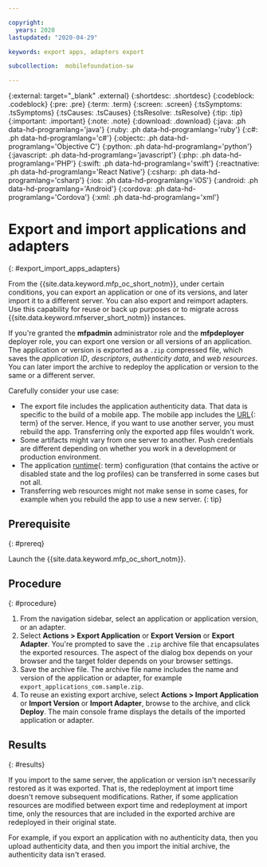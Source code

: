 ```yaml
---

copyright:
  years: 2020
lastupdated: "2020-04-29"

keywords: export apps, adapters export

subcollection:  mobilefoundation-sw

---
```


{:external: target="_blank" .external}
{:shortdesc: .shortdesc}
{:codeblock: .codeblock}
{:pre: .pre}
{:term: .term}
{:screen: .screen}
{:tsSymptoms: .tsSymptoms}
{:tsCauses: .tsCauses}
{:tsResolve: .tsResolve}
{:tip: .tip}
{:important: .important}
{:note: .note}
{:download: .download}
{:java: .ph data-hd-programlang='java'}
{:ruby: .ph data-hd-programlang='ruby'}
{:c#: .ph data-hd-programlang='c#'}
{:objectc: .ph data-hd-programlang='Objective C'}
{:python: .ph data-hd-programlang='python'}
{:javascript: .ph data-hd-programlang='javascript'}
{:php: .ph data-hd-programlang='PHP'}
{:swift: .ph data-hd-programlang='swift'}
{:reactnative: .ph data-hd-programlang='React Native'}
{:csharp: .ph data-hd-programlang='csharp'}
{:ios: .ph data-hd-programlang='iOS'}
{:android: .ph data-hd-programlang='Android'}
{:cordova: .ph data-hd-programlang='Cordova'}
{:xml: .ph data-hd-programlang='xml'}

# Export and import applications and adapters
{: #export_import_apps_adapters}

From the {{site.data.keyword.mfp_oc_short_notm}}, under certain conditions, you can export an application or one of its versions, and later import it to a different server. You can also export and reimport adapters. Use this capability for reuse or back up purposes or to migrate across {{site.data.keyword.mfserver_short_notm}} instances.

If you're granted the **mfpadmin** administrator role and the **mfpdeployer** deployer role, you can export one version or all versions of an application. The application or version is exported as a `.zip` compressed file, which saves the *application ID*, *descriptors*, *authenticity data*, and *web resources*. You can later import the archive to redeploy the application or version to the same or a different server.

Carefully consider your use case:
* The export file includes the application authenticity data. That data is specific to the build of a mobile app. The mobile app includes the [URL](#x2042718){: term} of the server. Hence, if you want to use another server, you must rebuild the app. Transferring only the exported app files wouldn't work.
* Some artifacts might vary from one server to another. Push credentials are different depending on whether you work in a development or production environment.
* The application [runtime](#x2391929){: term} configuration (that contains the active or disabled state and the log profiles) can be transferred in some cases but not all.
* Transferring web resources might not make sense in some cases, for example when you rebuild the app to use a new server.
{: tip}

## Prerequisite
{: #prereq}

Launch the {{site.data.keyword.mfp_oc_short_notm}}.

## Procedure
{: #procedure}

1. From the navigation sidebar, select an application or application version, or an adapter.
1. Select **Actions > Export Application** or **Export Version** or **Export Adapter**.
   You're prompted to save the `.zip` archive file that encapsulates the exported resources. The aspect of the dialog box depends on your browser and the target folder depends on your browser settings.
1. Save the archive file.
   The archive file name includes the name and version of the application or adapter, for example `export_applications_com.sample.zip`.
1. To reuse an existing export archive, select **Actions > Import Application** or **Import Version** or **Import Adapter**, browse to the archive, and click **Deploy**.
   The main console frame displays the details of the imported application or adapter.

## Results
{: #results}

If you import to the same server, the application or version isn't necessarily restored as it was exported. That is, the redeployment at import time doesn't remove subsequent modifications. Rather, if some application resources are modified between export time and redeployment at import time, only the resources that are included in the exported archive are redeployed in their original state.

For example, if you export an application with no authenticity data, then you upload authenticity data, and then you import the initial archive, the authenticity data isn't erased.
